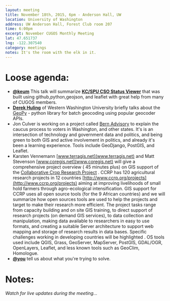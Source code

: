 ```yaml
---
layout: meeting
title: November 18th, 2015, 6pm - Anderson Hall, UW
location: University of Washington
address: UW Anderson Hall, Forest Club room 207
time: 6:00pm
excerpt: November CUGOS Monthly Meeting
lat: 47.651737
lng: -122.307540
category: meetings
notes: It's the room with the elk in it.
---
```


Loose agenda:
=============
- **[@keum](https://github.com/keum)** This talk will summarize **[KC/SPU CSO Status Viewer](http://www.kingcounty.gov/services/environment/wastewater/cso-status.aspx)** that was built using github,python,geojson, and leaflet with great help from many of CUGOS members.
- **[Derek Huling](https://github.com/dhuling)** of Western Washington University briefly talks about the [GeoPy](https://github.com/geopy/geopy) - python library for batch geocoding using popular geocoder APIs.
- Jon Culver is working on a project called [Bern Advisory](http://bernadvisory.org/) to explain the caucus process to voters in Washington, and other states. It's is an intersection of technology and government data and politics, and being green to both GIS and active involvement in politics, and already it's been a learning experience. Tools include GeoDjango, PostGIS, and Leaflet.
- Karsten Vennemann [www.terragis.net](www.terragis.net) and Matt Stevenson [www.coregis.net](www.coregis.net) will give a comprehensive project overview ( 45 minutes plus) on GIS support of the [Collaborative Crop Research Project](www.ccrp.org) . CCRP has 120 agricultural research projects in 12 countries [http://www.ccrp.org/projects](http://www.ccrp.org/projects) aiming at improving livelihoods of small hold farmers through agro-ecological intensification. GIS support for CCRP uses all open source tools (for the 9 African countries) and we will summarize how open sources tools are used to help the projects and target to make their research more efficient. The project tasks range from capacity building and on site GIS training, to direct support of research projects (on demand GIS services), to data collection and manipulation, making data available to researchers in easy to use formats, and creating a suitable Server architecture to support web mapping and storage of research results in data bases. Specific challenges working in developing countries will be highlighted . OS tools used include QGIS, Grass, GeoServer, MapServer, PostGIS, GDAL/OGR, OpenLayers, Leaflet, and less known tools such as GeoClim, Homologue.
- **[@you](http://cugos.org/people/)** tell us about what you're trying to solve.


Notes:
======
*Watch for live updates during the meeting...*

